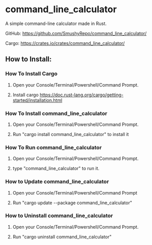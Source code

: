 # command_line_calculator
A simple command-line calculator made in Rust.

GitHub: https://github.com/SmushyRepo/command_line_calculator/

Cargo: https://crates.io/crates/command_line_calculator/

## How to Install:

### How To Install Cargo
1. Open your Console/Terminal/Powershell/Command Prompt.

2. Install cargo https://doc.rust-lang.org/cargo/getting-started/installation.html

### How To Install command_line_calculator
1. Open your Console/Terminal/Powershell/Command Prompt.

2. Run "cargo install command_line_calculator" to install it

### How To Run command_line_calculator
1. Open your Console/Terminal/Powershell/Command Prompt.

2. type "command_line_calculator" to run it.

### How to Update command_line_calculator
1. Open your Console/Terminal/Powershell/Command Prompt

2. Run "cargo update --package command_line_calculator"

### How to Uninstall command_line_calculator
1. Open your Console/Terminal/Powershell/Command Prompt.

2. Run "cargo uninstall command_line_calculator"
